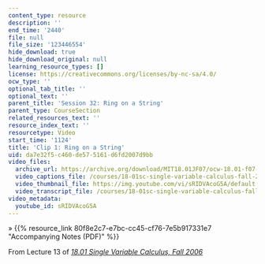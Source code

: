 ```yaml
---
content_type: resource
description: ''
end_time: '2440'
file: null
file_size: '123446554'
hide_download: true
hide_download_original: null
learning_resource_types: []
license: https://creativecommons.org/licenses/by-nc-sa/4.0/
ocw_type: ''
optional_tab_title: ''
optional_text: ''
parent_title: 'Session 32: Ring on a String'
parent_type: CourseSection
related_resources_text: ''
resource_index_text: ''
resourcetype: Video
start_time: '1124'
title: 'Clip 1: Ring on a String'
uid: da7e32f5-c460-de57-5161-d6fd2007d9bb
video_files:
  archive_url: https://archive.org/download/MIT18.01JF07/ocw-18.01-f07-lec13_300k.mp4
  video_captions_file: /courses/18-01sc-single-variable-calculus-fall-2010/6e42f7e31b875a5193463dcde1c6dfca_sRIDVAcoG5A.vtt
  video_thumbnail_file: https://img.youtube.com/vi/sRIDVAcoG5A/default.jpg
  video_transcript_file: /courses/18-01sc-single-variable-calculus-fall-2010/7c7b32fd44ba241b80c98522c070b2de_sRIDVAcoG5A.pdf
video_metadata:
  youtube_id: sRIDVAcoG5A
---
```


» {{% resource_link 80f8e2c7-e7bc-cc45-cf76-7e5b917331e7 "Accompanying Notes (PDF)" %}}

From Lecture 13 of [_18.01 Single Variable Calculus, Fall 2006_](/courses/18-01-single-variable-calculus-fall-2006/video_galleries/video-lectures)

